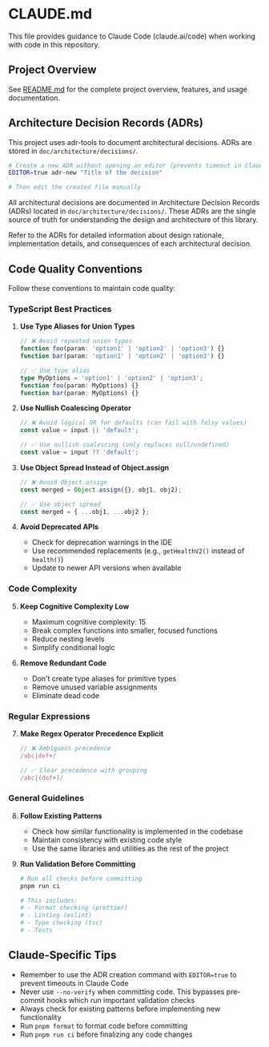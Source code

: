 # CLAUDE.md

This file provides guidance to Claude Code (claude.ai/code) when working with code in this repository.

## Project Overview

See [README.md](./README.md) for the complete project overview, features, and usage documentation.

## Architecture Decision Records (ADRs)

This project uses adr-tools to document architectural decisions. ADRs are stored in `doc/architecture/decisions/`.

```bash
# Create a new ADR without opening an editor (prevents timeout in Claude Code)
EDITOR=true adr-new "Title of the decision"

# Then edit the created file manually
```

All architectural decisions are documented in Architecture Decision Records (ADRs) located in `doc/architecture/decisions/`. These ADRs are the single source of truth for understanding the design and architecture of this library.

Refer to the ADRs for detailed information about design rationale, implementation details, and consequences of each architectural decision.

## Code Quality Conventions

Follow these conventions to maintain code quality:

### TypeScript Best Practices

1. **Use Type Aliases for Union Types**
   ```typescript
   // ❌ Avoid repeated union types
   function foo(param: 'option1' | 'option2' | 'option3') {}
   function bar(param: 'option1' | 'option2' | 'option3') {}
   
   // ✅ Use type alias
   type MyOptions = 'option1' | 'option2' | 'option3';
   function foo(param: MyOptions) {}
   function bar(param: MyOptions) {}
   ```

2. **Use Nullish Coalescing Operator**
   ```typescript
   // ❌ Avoid logical OR for defaults (can fail with falsy values)
   const value = input || 'default';
   
   // ✅ Use nullish coalescing (only replaces null/undefined)
   const value = input ?? 'default';
   ```

3. **Use Object Spread Instead of Object.assign**
   ```typescript
   // ❌ Avoid Object.assign
   const merged = Object.assign({}, obj1, obj2);
   
   // ✅ Use object spread
   const merged = { ...obj1, ...obj2 };
   ```

4. **Avoid Deprecated APIs**
   - Check for deprecation warnings in the IDE
   - Use recommended replacements (e.g., `getHealthV2()` instead of `health()`)
   - Update to newer API versions when available

### Code Complexity

5. **Keep Cognitive Complexity Low**
   - Maximum cognitive complexity: 15
   - Break complex functions into smaller, focused functions
   - Reduce nesting levels
   - Simplify conditional logic

6. **Remove Redundant Code**
   - Don't create type aliases for primitive types
   - Remove unused variable assignments
   - Eliminate dead code

### Regular Expressions

7. **Make Regex Operator Precedence Explicit**
   ```typescript
   // ❌ Ambiguous precedence
   /abc|def+/
   
   // ✅ Clear precedence with grouping
   /abc|(def+)/
   ```

### General Guidelines

8. **Follow Existing Patterns**
   - Check how similar functionality is implemented in the codebase
   - Maintain consistency with existing code style
   - Use the same libraries and utilities as the rest of the project

9. **Run Validation Before Committing**
   ```bash
   # Run all checks before committing
   pnpm run ci
   
   # This includes:
   # - Format checking (prettier)
   # - Linting (eslint)
   # - Type checking (tsc)
   # - Tests
   ```

## Claude-Specific Tips

- Remember to use the ADR creation command with `EDITOR=true` to prevent timeouts in Claude Code
- Never use `--no-verify` when committing code. This bypasses pre-commit hooks which run important validation checks
- Always check for existing patterns before implementing new functionality
- Run `pnpm format` to format code before committing
- Run `pnpm run ci` before finalizing any code changes
